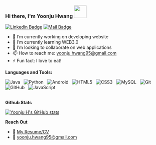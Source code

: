 ### Hi there, I'm Yoonju Hwang <img src="https://raw.githubusercontent.com/ShahriarShafin/ShahriarShafin/main/Assets/hi.gif" width="40px"/>  

[![Linkedin Badge](https://img.shields.io/badge/-Yoonju-0e76a8?style=flat&labelColor=0e76a8&logo=linkedin&logoColor=white)](https://www.linkedin.com/in/yhwang95/) [![Mail Badge](https://img.shields.io/badge/-Yoonju-c0392b?style=flat&labelColor=c0392b&logo=gmail&logoColor=white)](mailto:yoonju.hwang95@gmail.com)

- 🔭 I’m currently working on developing website
- 🌱 I’m currently learning WEB3.0
- 👯 I’m looking to collaborate on web applications
- 📫 How to reach me: yoonju.hwang95@gmail.com
- ⚡ Fun fact: I love to eat!


**Languages and Tools:** 

![Java](https://img.shields.io/badge/-Java-black?logo=java&style=social)&nbsp;&nbsp;
![Python](https://img.shields.io/badge/-Python-black?logo=Python&style=social)&nbsp;&nbsp;
![Android](https://img.shields.io/badge/-Android-black?logo=android&style=social)&nbsp;&nbsp;
![HTML5](https://img.shields.io/badge/-HTML5-black?logo=html5&style=social)&nbsp;&nbsp;
![CSS3](https://img.shields.io/badge/-CSS3-black?logo=css3&style=social)&nbsp;&nbsp;
![MySQL](https://img.shields.io/badge/-MySQL-black?logo=mysql&style=social)&nbsp;&nbsp;
![Git](https://img.shields.io/badge/-Git-black?logo=git&style=social)&nbsp;&nbsp;
![GitHub](https://img.shields.io/badge/-GitHub-black?logo=github&style=social)&nbsp;&nbsp;
![JavaScript](https://img.shields.io/badge/-JavaScript-black?logo=javascript&style=social)&nbsp;&nbsp;
<br />
<br/>

**Github Stats**

[![Yoonju H's GitHub stats](https://github-readme-stats.vercel.app/api?username=yoonjuhwang01&count_private=true&show_icons=true&theme=tokyonight&hide=stars)](https://github.com/yoonjuhwang01/github-readme-stats)


**Reach Out**
- :paperclip: [My Resume/CV](https://drive.google.com/file/d/12cNbBe-V2Avaae5L7UGYRWkUMFBTCgc4/view?usp=sharing)
- :email: yoonju.hwang95@gmail.com

